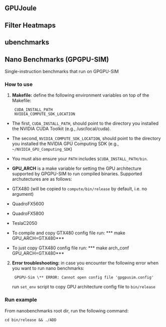 ## GPUJoule

## Filter Heatmaps

## ubenchmarks

## Nano Benchmarks (GPGPU-SIM)
Single-instruction benchmarks that run on GPGPU-SIM

### How to use

1) **Makefile:** define the following environment variables on top of the Makefile:

        CUDA_INSTALL_PATH
        NVIDIA_COMPUTE_SDK_LOCATION

* The first, ```CUDA_INSTALL_PATH```, should point to the directory you installed
  the NVIDIA CUDA Toolkit (e.g., /usr/local/cuda).

* The second, ```NVIDIA_COMPUTE_SDK_LOCATION```, should point to the directory you
  installed the NVIDIA GPU Computing SDK (e.g., ```~/NVIDIA_GPU_Computing_SDK```)

* You must also ensure your ```PATH``` includes ```$CUDA_INSTALL_PATH/bin```.


* **GPU_ARCH** is a make variable for setting the GPU architecture supported by GPGPU-SIM to run compiled binaries. Supported archutectures are as follows:

* GTX480 (will be copied to ```compute/bin/release``` by default, i.e. no argument)
* QuadroFX5600 
* QuadroFX5800  
* TeslaC2050 

- To compile and copy GTX480 config file run: *** make GPU_ARCH=GTX480***

- To just copy GTX480 config file run: *** make arch_conf GPU_ARCH=GTX480***

2) **Error troubleshooting:** in case you encounter the following error when you want to run nano benchmarks:

        GPGPU-Sim \** ERROR: Cannot open config file 'gpgpusim.config'

   run ```set_env``` script to copy GPU architecture config file to ```bin/release```



### Run example
From nanobenchmarks root dir, run the following command:

```cd bin/release && ./ADD```
